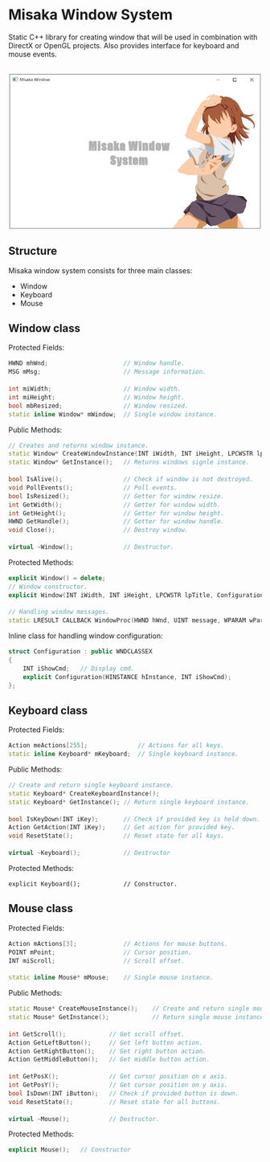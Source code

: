 # Misaka Window System
Static C++ library for creating window that will be used in combination with DirectX or OpenGL projects. Also provides interface for keyboard and mouse events.

<p align="center">
    <br>
    <img src="img.PNG" width="500" >
</p>

## Structure
Misaka window system consists for three main classes:

* Window
* Keyboard
* Mouse

## Window class
Protected Fields:

```.cpp
HWND mhWnd;                     // Window handle.
MSG mMsg;                       // Message information.

int miWidth;                    // Window width.
int miHeight;                   // Window height.
bool mbResized;                 // Window resized.
static inline Window* mWindow;  // Single window instance.
```

Public Methods:

```.cpp
// Creates and returns window instance.
static Window* CreateWindowInstance(INT iWidth, INT iHeight, LPCWSTR lpTitle, Configuration config); 
static Window* GetInstance();   // Returns windows signle instance.

bool IsAlive();                 // Check if window is not destroyed.
void PollEvents();              // Poll events.
bool IsResized();               // Getter for window resize.
int GetWidth();                 // Getter for window width.
int GetHeight();                // Getter for window height.
HWND GetHandle();               // Getter for window handle.
void Close();                   // Destroy window.

virtual ~Window();              // Destructor.
```

Protected Methods:

```.cpp
explicit Window() = delete;
// Window constructor.
explicit Window(INT iWidth, INT iHeight, LPCWSTR lpTitle, Configuration config);    

// Handling window messages.
static LRESULT CALLBACK WindowProc(HWND hWnd, UINT message, WPARAM wParam, LPARAM lParam);  
```

Inline class for handling window configuration:
```.cpp
struct Configuration : public WNDCLASSEX
{
    INT iShowCmd;   // Display cmd.
    explicit Configuration(HINSTANCE hInstance, INT iShowCmd);
};
```

## Keyboard class
Protected Fields:

```.cpp
Action meActions[255];              // Actions for all keys.
static inline Keyboard* mKeyboard;  // Single keyboard instance.
```

Public Methods:

```.cpp
// Create and return single keyboard instance.
static Keyboard* CreateKeyboardInstance();  
static Keyboard* GetInstance(); // Return single keyboard instance.

bool IsKeyDown(INT iKey);       // Check if provided key is held down.
Action GetAction(INT iKey);     // Get action for provided key.
void ResetState();              // Reset state for all keys.

virtual ~Keyboard();            // Destructor
```

Protected Methods:
```
explicit Keyboard();            // Constructor.
```

## Mouse class
Protected Fields:

```.cpp
Action mActions[3];             // Actions for mouse buttons.
POINT mPoint;                   // Cursor position.
INT miScroll;                   // Scroll offset.

static inline Mouse* mMouse;    // Single mouse instance.
```

Public Methods:

```.cpp
static Mouse* CreateMouseInstance();    // Create and return single mouse instance.
static Mouse* GetInstance();            // Return single mouse instance.

int GetScroll();            // Get scroll offset.
Action GetLeftButton();     // Get left button action.
Action GetRightButton();    // Get right button action.
Action GetMiddleButton();   // Get middle button action.

int GetPosX();              // Get cursor position on x axis.
int GetPosY();              // Get cursor position on y axis.
bool IsDown(INT iButton);   // Check if provided button is down.
void ResetState();          // Reset state for all buttons.

virtual ~Mouse();           // Destructor.
```

Protected Methods:

```.cpp
explicit Mouse();   // Constructor
```